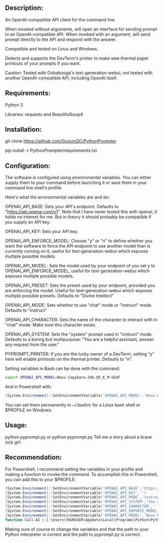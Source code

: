 ## Description:
An OpenAI-compatible API client for the command line

When invoked without arguments, will open an interface for sending prompt to an OpenAI-compatible API. When invoked with an argument, will send prompt directly to the API and respond with the answer.

Compatible and tested on Linux and Windows.

Detects and supports the DevTerm's printer to make wee thermal paper printouts of your prompts if you want.

Caution: Tested with Oobabooga's text-generation-webui, not tested with another OpenAI-compatible API, including OpenAI itself.

## Requirements:
Python 3

Libraries: requests and BeautifulSoup4

## Installation:
git clone https://github.com/GuizzyQC/PythonPrompter

pip install -r PythonPrompter/requirements.txt

## Configuration:
The software is configured using environmental variables. You can either supply them to your command before launching it or save them in your command line shell's profile.

Here's what the environmental variables are and do:

OPENAI_API_BASE: Sets your API's endpoint. Defaults to "https://api.openai.com/v1". Note that I have never tested this with openai, it holds no interest for me. But in theory it should probably be compatible if you supply an API key.

OPENAI_API_KEY: Sets your API key.

OPENAI_API_ENFORCE_MODEL: Choose "y" or "n" to define whether you want the software to force the API endpoint to use another model than is currently running on it, useful for text-generation-webui which exposes multiple possible models.

OPENAI_API_MODEL: Sets the model used by your endpoint of you set y to OPENAI_API_ENFORCE_MODEL, useful for text-generation-webui which exposes multiple possible models.

OPENAI_API_PRESET: Sets the preset used by your endpoint, provided you are enforcing the model. Useful for text-generation-webui which exposes multiple possible presets. Defaults to "Divine Intellect"

OPENAI_API_MODE: Sets whether to use "chat" mode or "instruct" mode. Defaults to "instruct"

OPENAI_API_CHARACTER: Sets the name of the character to interact with in "chat" mode. Make sure this character exists.

OPENAI_API_SYSTEM: Sets the "system" prompt used in "instruct" mode. Defaults to a boring but multipurpose: "You are a helpful assistant, answer any request from the user."

PYPROMPT_PRINTER: If you are the lucky owner of a DevTerm, setting "y" here will enable printouts on the thermal printer. Defaults to "n".

Setting variables in Bash can be done with the command:
``` bash
export OPENAI_API_MODEL=Nous-Capybara-34b.Q5_K_M-GGUF
```

And in Powershell with:
``` powershell
[System.Environment]::SetEnvironmentVariable('OPENAI_API_MODEL','Nous-Capybara-34b.Q5_K_M-GGUF')
```
You can set them permanently in \~/.bashrc for a Linux bash shell or $PROFILE on Windows.

## Usage:
python pyprompt.py
or
python pyprompt.py Tell me a story about a brave sick girl

## Recommendation:
For Powershell, I recommend setting the variables in your profile and making a function to invoke the command. To accomplish this in Powershell, you can add this to your $PROFILE:
``` powershell
[System.Environment]::SetEnvironmentVariable('OPENAI_API_BASE','https://api.openai.com/v1')
[System.Environment]::SetEnvironmentVariable('OPENAI_API_KEY','')
[System.Environment]::SetEnvironmentVariable('OPENAI_API_MODE','instruct')
[System.Environment]::SetEnvironmentVariable('OPENAI_API_SYSTEM','You are a helpful assistant, helping the user accomplish any task on their computer.')
[System.Environment]::SetEnvironmentVariable('OPENAI_API_CHARACTER','')
[System.Environment]::SetEnvironmentVariable('OPENAI_API_ENFORCE_MODEL','y')
[System.Environment]::SetEnvironmentVariable('OPENAI_API_MODEL','Nous-Capybara-34b.Q5_K_M-GGUF')
function Call-AI { C:\Users\YOURUSER\AppData\Local\Programs\Python\Python311\python.exe C:\PATH\TO\PythonPrompter\pyprompt.py $args }
```
Making sure of course to change the variables and that the path to your Python interpreter is correct and the path to pyprompt.py is correct.

